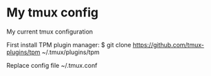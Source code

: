 # My tmux config

My current tmux configuration

First install TPM plugin manager:
    $ git clone https://github.com/tmux-plugins/tpm ~/.tmux/plugins/tpm

Replace config file ~/.tmux.conf 
